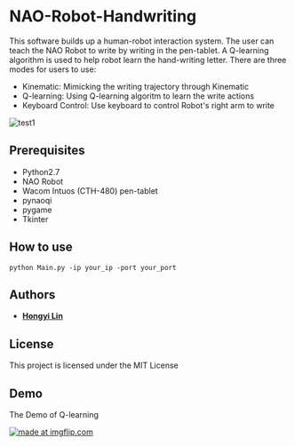 # NAO-Robot-Handwriting
This software builds up a human-robot interaction system. The user can teach the NAO Robot to write by writing in the pen-tablet. A Q-learning algorithm is used to help robot learn the hand-writing letter. There are three modes for users to use:
* Kinematic: Mimicking the writing trajectory through Kinematic
* Q-learning: Using Q-learning algoritm to learn the write actions
* Keyboard Control: Use keyboard to control Robot's right arm to write

![test1](https://user-images.githubusercontent.com/22671087/40587069-e0259240-620d-11e8-9812-7054dd4b8272.jpg)
## Prerequisites
* Python2.7
* NAO Robot
* Wacom Intuos (CTH-480) pen-tablet
* pynaoqi
* pygame
* Tkinter

## How to use
```
python Main.py -ip your_ip -port your_port
```
## Authors

* **[Hongyi Lin](https://github.com/Hongyil1)** 

## License

This project is licensed under the MIT License

## Demo
The Demo of Q-learning

<a href="https://imgflip.com/gif/2b3en1"><img src="https://i.imgflip.com/2b3en1.gif" title="made at imgflip.com"/></a>
